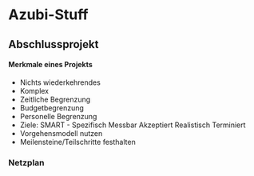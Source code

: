 # Azubi-Stuff
## Abschlussprojekt
#### Merkmale eines Projekts
* Nichts wiederkehrendes
* Komplex
* Zeitliche Begrenzung
* Budgetbegrenzung
* Personelle Begrenzung
* Ziele: SMART - Spezifisch Messbar Akzeptiert Realistisch Terminiert
* Vorgehensmodell nutzen
* Meilensteine/Teilschritte festhalten

### Netzplan
